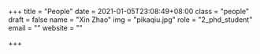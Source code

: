 +++
title = "People"
date = 2021-01-05T23:08:49+08:00
class = "people"
draft = false
name = "Xin Zhao"
img = "pikaqiu.jpg"
role = "2_phd_student"
email = ""
website = ""


+++